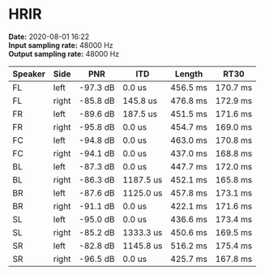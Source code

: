 # HRIR

**Date:** 2020-08-01 16:22  
**Input sampling rate:** 48000 Hz  
**Output sampling rate:** 48000 Hz  

| Speaker   | Side   | PNR      | ITD       | Length   | RT30     |
|-----------|--------|----------|-----------|----------|----------|
| FL        | left   | -97.3 dB | 0.0 us    | 456.5 ms | 170.7 ms |
| FL        | right  | -85.8 dB | 145.8 us  | 476.8 ms | 172.9 ms |
| FR        | left   | -89.6 dB | 187.5 us  | 451.5 ms | 171.6 ms |
| FR        | right  | -95.8 dB | 0.0 us    | 454.7 ms | 169.0 ms |
| FC        | left   | -94.8 dB | 0.0 us    | 463.0 ms | 170.8 ms |
| FC        | right  | -94.1 dB | 0.0 us    | 437.0 ms | 168.8 ms |
| BL        | left   | -87.3 dB | 0.0 us    | 447.7 ms | 172.0 ms |
| BL        | right  | -86.3 dB | 1187.5 us | 452.1 ms | 165.8 ms |
| BR        | left   | -87.6 dB | 1125.0 us | 457.8 ms | 173.1 ms |
| BR        | right  | -91.1 dB | 0.0 us    | 422.1 ms | 171.6 ms |
| SL        | left   | -95.0 dB | 0.0 us    | 436.6 ms | 173.4 ms |
| SL        | right  | -85.2 dB | 1333.3 us | 450.6 ms | 169.5 ms |
| SR        | left   | -82.8 dB | 1145.8 us | 516.2 ms | 175.4 ms |
| SR        | right  | -96.5 dB | 0.0 us    | 425.7 ms | 167.8 ms |